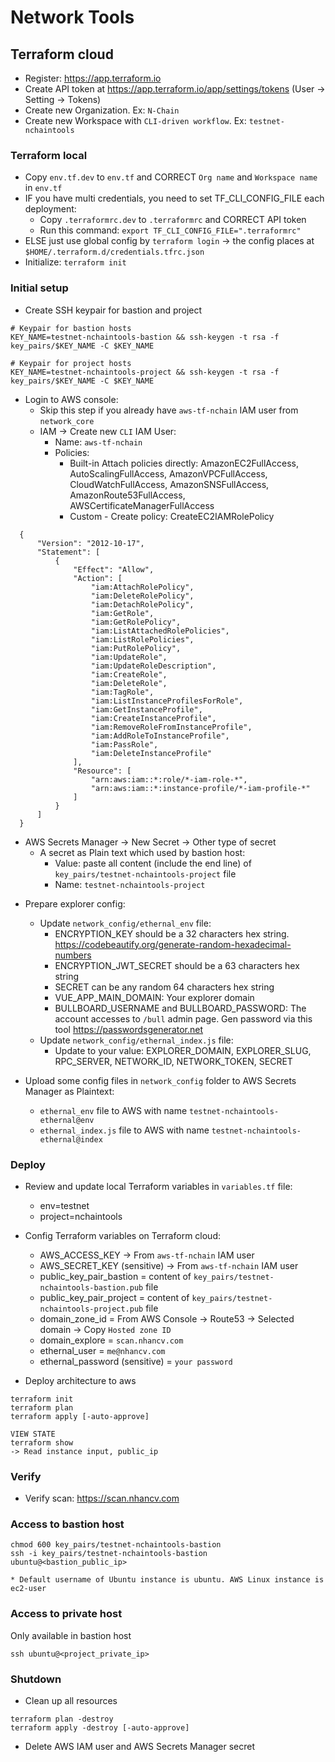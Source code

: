 # Network Tools

## Terraform cloud

- Register: https://app.terraform.io
- Create API token at https://app.terraform.io/app/settings/tokens (User -> Setting -> Tokens)
- Create new Organization. Ex: `N-Chain`
- Create new Workspace with `CLI-driven workflow`. Ex: `testnet-nchaintools`

### Terraform local

- Copy `env.tf.dev` to `env.tf` and CORRECT `Org name` and `Workspace name` in `env.tf`
- IF you have multi credentials, you need to set TF_CLI_CONFIG_FILE each deployment:
    + Copy `.terraformrc.dev` to `.terraformrc` and CORRECT API token
    + Run this command: `export TF_CLI_CONFIG_FILE=".terraformrc"`
- ELSE just use global config by `terraform login` -> the config places at `$HOME/.terraform.d/credentials.tfrc.json`
- Initialize: `terraform init`

### Initial setup

- Create SSH keypair for bastion and project

```
# Keypair for bastion hosts
KEY_NAME=testnet-nchaintools-bastion && ssh-keygen -t rsa -f key_pairs/$KEY_NAME -C $KEY_NAME

# Keypair for project hosts
KEY_NAME=testnet-nchaintools-project && ssh-keygen -t rsa -f key_pairs/$KEY_NAME -C $KEY_NAME
```

- Login to AWS console:
    + Skip this step if you already have `aws-tf-nchain` IAM user from `network_core`
    + IAM -> Create new `CLI` IAM User:
        + Name: `aws-tf-nchain`
        + Policies:
            + Built-in Attach policies directly: AmazonEC2FullAccess, AutoScalingFullAccess, AmazonVPCFullAccess,
              CloudWatchFullAccess, AmazonSNSFullAccess, AmazonRoute53FullAccess, AWSCertificateManagerFullAccess
            + Custom - Create policy: CreateEC2IAMRolePolicy

```
  {
      "Version": "2012-10-17",
      "Statement": [
          {
              "Effect": "Allow",
              "Action": [
                  "iam:AttachRolePolicy",
                  "iam:DeleteRolePolicy",
                  "iam:DetachRolePolicy",
                  "iam:GetRole",
                  "iam:GetRolePolicy",
                  "iam:ListAttachedRolePolicies",
                  "iam:ListRolePolicies",
                  "iam:PutRolePolicy",
                  "iam:UpdateRole",
                  "iam:UpdateRoleDescription",
                  "iam:CreateRole",
                  "iam:DeleteRole",
                  "iam:TagRole",
                  "iam:ListInstanceProfilesForRole",
                  "iam:GetInstanceProfile",
                  "iam:CreateInstanceProfile",
                  "iam:RemoveRoleFromInstanceProfile",
                  "iam:AddRoleToInstanceProfile",
                  "iam:PassRole",
                  "iam:DeleteInstanceProfile"
              ],
              "Resource": [
                  "arn:aws:iam::*:role/*-iam-role-*",
                  "arn:aws:iam::*:instance-profile/*-iam-profile-*"
              ]
          }
      ]
  }
```

+ AWS Secrets Manager -> New Secret -> Other type of secret
    + A secret as Plain text which used by bastion host:
        + Value: paste all content (include the end line) of `key_pairs/testnet-nchaintools-project` file
        + Name: `testnet-nchaintools-project`

- Prepare explorer config:
    + Update `network_config/ethernal_env` file:
        + ENCRYPTION_KEY should be a 32 characters hex
          string. https://codebeautify.org/generate-random-hexadecimal-numbers
        + ENCRYPTION_JWT_SECRET should be a 63 characters hex string
        + SECRET can be any random 64 characters hex string
        + VUE_APP_MAIN_DOMAIN: Your explorer domain
        + BULLBOARD_USERNAME and BULLBOARD_PASSWORD: The account accesses to `/bull` admin page. Gen password via this tool https://passwordsgenerator.net
    + Update `network_config/ethernal_index.js` file:
        + Update to your value: EXPLORER_DOMAIN, EXPLORER_SLUG, RPC_SERVER, NETWORK_ID, NETWORK_TOKEN, SECRET

- Upload some config files in `network_config` folder to AWS Secrets Manager as Plaintext:
    - `ethernal_env` file to AWS with name `testnet-nchaintools-ethernal@env`
    - `ethernal_index.js` file to AWS with name `testnet-nchaintools-ethernal@index`

### Deploy

- Review and update local Terraform variables in `variables.tf` file:
    + env=testnet
    + project=nchaintools
- Config Terraform variables on Terraform cloud:
    + AWS_ACCESS_KEY -> From `aws-tf-nchain` IAM user
    + AWS_SECRET_KEY (sensitive) -> From `aws-tf-nchain` IAM user
    + public_key_pair_bastion = content of `key_pairs/testnet-nchaintools-bastion.pub` file
    + public_key_pair_project = content of `key_pairs/testnet-nchaintools-project.pub` file
    + domain_zone_id = From AWS Console -> Route53 -> Selected domain -> Copy `Hosted zone ID`
    + domain_explore = `scan.nhancv.com`
    + ethernal_user = `me@nhancv.com`
    + ethernal_password (sensitive) = `your password`

- Deploy architecture to aws

```
terraform init
terraform plan
terraform apply [-auto-approve]

VIEW STATE
terraform show
-> Read instance input, public_ip
```

### Verify

- Verify scan: https://scan.nhancv.com

### Access to bastion host

```
chmod 600 key_pairs/testnet-nchaintools-bastion
ssh -i key_pairs/testnet-nchaintools-bastion ubuntu@<bastion_public_ip>

* Default username of Ubuntu instance is ubuntu. AWS Linux instance is ec2-user
```

### Access to private host

Only available in bastion host

```
ssh ubuntu@<project_private_ip>
```

### Shutdown

- Clean up all resources

```
terraform plan -destroy
terraform apply -destroy [-auto-approve]
```

- Delete AWS IAM user and AWS Secrets Manager secret
